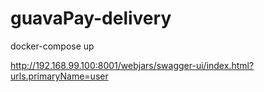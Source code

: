# guavaPay-delivery

docker-compose up

http://192.168.99.100:8001/webjars/swagger-ui/index.html?urls.primaryName=user
